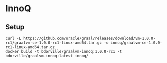 # InnoQ

## Setup

    curl -L https://github.com/oracle/graal/releases/download/vm-1.0.0-rc1/graalvm-ce-1.0.0-rc1-linux-amd64.tar.gz -o innoq/graalvm-ce-1.0.0-rc1-linux-amd64.tar.gz
    docker build -t bdorville/graalvm-innoq:1.0.0-rc1 -t bdorville/graalvm-innoq:latest innoq/


